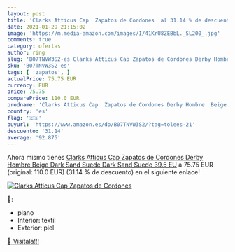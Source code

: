 ```yaml
---
layout: post
title: 'Clarks Atticus Cap  Zapatos de Cordones  al 31.14 % de descuento'
date: 2021-01-29 21:15:02
image: 'https://m.media-amazon.com/images/I/41KrU8ZEBbL._SL200_.jpg'
comments: true
category: ofertas
author: ring
slug: 'B07TNVW3S2-es Clarks Atticus Cap Zapatos de Cordones Derby Hombre Beige...'
sku: 'B07TNVW3S2-es'
tags: [ 'zapatos', ]
actualPrice: 75.75 EUR
currency: EUR
price: 75.75
comparePrice: 110.0 EUR
prodname: 'Clarks Atticus Cap  Zapatos de Cordones Derby Hombre  Beige  Dark Sand Suede Dark Sand Suede   39.5 EU'
country: 'es'
flag: '🇪🇸'
buyurl: 'https://www.amazon.es/dp/B07TNVW3S2/?tag=tolees-21'
descuento: '31.14'
average: '92.875'
---
```


Ahora mismo tienes [Clarks Atticus Cap  Zapatos de Cordones Derby Hombre  Beige  Dark Sand Suede Dark Sand Suede   39.5 EU](https://www.amazon.es/dp/B07TNVW3S2/?tag=tolees-21) a 75.75 EUR (original: 110.0 EUR) (31.14 %  de descuento) en el siguiente enlace!

[![Clarks Atticus Cap  Zapatos de Cordones ](https://m.media-amazon.com/images/I/41KrU8ZEBbL._SL200_.jpg)](https://www.amazon.es/dp/B07TNVW3S2/?tag=tolees-21)

🔎:

- plano
- Interior: textil
- Exterior: piel

[🛒 Visítala!!!](https://www.amazon.es/dp/B07TNVW3S2/?tag=tolees-21)
